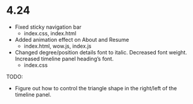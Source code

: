 # 4.24

* Fixed sticky navigation bar
    * index.css, index.html
* Added animation effect on About and Resume
    * index.html, wow.js, index.js
* Changed degree/position details font to italic. Decreased font weight. Increased timeline panel heading’s font.
    * index.css

TODO:

* Figure out how to control the triangle shape in the right/left of the timeline panel.
